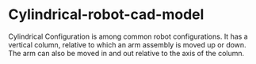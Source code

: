 # Cylindrical-robot-cad-model
Cylindrical Configuration is among common robot configurations.  It has a vertical column, relative to which an arm assembly is moved up or down. The arm can also be moved in and out relative to the axis of the column.
